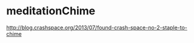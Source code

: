 meditationChime
===============
http://blog.crashspace.org/2013/07/found-crash-space-no-2-staple-to-chime
